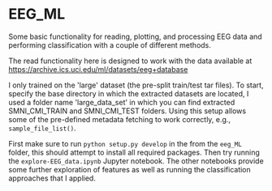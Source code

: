 # EEG_ML
Some basic functionality for reading, plotting, and processing EEG data and
performing classification with a couple of different methods.

The read functionality here is designed to work with the data available at
https://archive.ics.uci.edu/ml/datasets/eeg+database

I only trained on the 'large' dataset (the pre-split train/test tar files).
To start, specify the base directory in which the extracted datasets are located,
I used a folder name 'large_data_set' in which you can find extracted SMNI_CMI_TRAIN
and SMNI_CMI_TEST folders. Using this setup allows some of the pre-defined
metadata fetching to work correctly, e.g., `sample_file_list()`.

First make sure to run `python setup.py develop` in the from the `eeg_ML` folder, this
should attempt to install all required packages. Then try running the
`explore-EEG_data.ipynb` Jupyter notebook. The other notebooks
provide some further exploration of features as well as running the
classification approaches that I applied.

